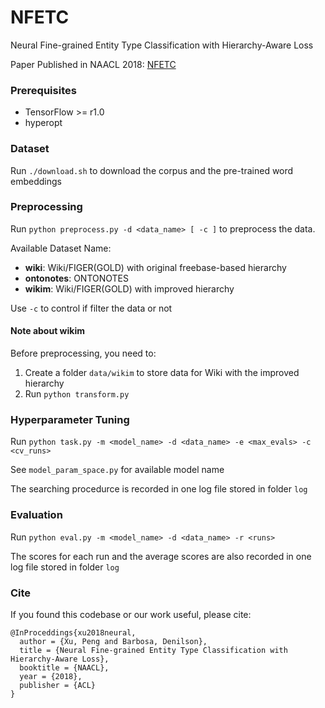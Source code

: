 # NFETC

Neural Fine-grained Entity Type Classification with Hierarchy-Aware Loss

Paper Published in NAACL 2018: [NFETC]()

### Prerequisites

- TensorFlow >= r1.0
- hyperopt

### Dataset

Run `./download.sh` to download the corpus and the pre-trained word embeddings

### Preprocessing

Run `python preprocess.py -d <data_name> [ -c ]` to preprocess the data.

Available Dataset Name:

- **wiki**: Wiki/FIGER(GOLD) with original freebase-based hierarchy
- **ontonotes**: ONTONOTES
- **wikim**: Wiki/FIGER(GOLD) with improved hierarchy

Use `-c` to control if filter the data or not

#### Note about wikim

Before preprocessing, you need to:

1. Create a folder `data/wikim` to store data for Wiki with the improved hierarchy
2. Run `python transform.py`

### Hyperparameter Tuning

Run `python task.py -m <model_name> -d <data_name> -e <max_evals> -c <cv_runs>`

See `model_param_space.py` for available model name

The searching procedurce is recorded in one log file stored in folder `log`

### Evaluation

Run `python eval.py -m <model_name> -d <data_name> -r <runs>`

The scores for each run and the average scores are also recorded in one log file stored in folder `log`

### Cite

If you found this codebase or our work useful, please cite:

```
@InProceddings{xu2018neural,
  author = {Xu, Peng and Barbosa, Denilson},
  title = {Neural Fine-grained Entity Type Classification with Hierarchy-Aware Loss},
  booktitle = {NAACL},
  year = {2018},
  publisher = {ACL}
}
```
